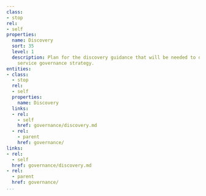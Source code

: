 ```yaml
---
class:
- stop
rel:
- self
properties:
  name: Discovery
  sort: 35
  level: 1
  description: Plan for the discovery guidance that will be needed to drive a wider
    service governance strategy.
entities:
- class:
  - stop
  rel:
  - self
  properties:
    name: Discovery
  links:
  - rel:
    - self
    href: governance/discovery.md
  - rel:
    - parent
    href: governance/
links:
- rel:
  - self
  href: governance/discovery.md
- rel:
  - parent
  href: governance/
...
```


